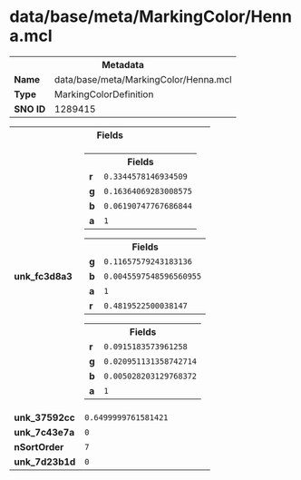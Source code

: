 <h1>data/base/meta/MarkingColor/Henna.mcl</h1><table><tr><th colspan="100%">Metadata</th></tr><tr><td><b>Name</b></td><td>data/base/meta/MarkingColor/Henna.mcl</td></tr><tr><td><b>Type</b></td><td>MarkingColorDefinition</td></tr><tr><td><b>SNO ID</b></td><td>1289415</td></tr></table>

<table><tr><th colspan="100%">Fields</th></tr><tr><td><b>unk_fc3d8a3</b></td><td><table><tr><th colspan="100%">Fields</th></tr><tr><td><b>r</b></td><td><code>0.3344578146934509</code></td></tr><tr><td><b>g</b></td><td><code>0.16364069283008575</code></td></tr><tr><td><b>b</b></td><td><code>0.06190747767686844</code></td></tr><tr><td><b>a</b></td><td><code>1</code></td></tr></table>


<table><tr><th colspan="100%">Fields</th></tr><tr><td><b>g</b></td><td><code>0.11657579243183136</code></td></tr><tr><td><b>b</b></td><td><code>0.0045597548596560955</code></td></tr><tr><td><b>a</b></td><td><code>1</code></td></tr><tr><td><b>r</b></td><td><code>0.4819522500038147</code></td></tr></table>


<table><tr><th colspan="100%">Fields</th></tr><tr><td><b>r</b></td><td><code>0.0915183573961258</code></td></tr><tr><td><b>g</b></td><td><code>0.020951131358742714</code></td></tr><tr><td><b>b</b></td><td><code>0.005028203129768372</code></td></tr><tr><td><b>a</b></td><td><code>1</code></td></tr></table>


</td></tr><tr><td><b>unk_37592cc</b></td><td><code>0.6499999761581421</code></td></tr><tr><td><b>unk_7c43e7a</b></td><td><code>0</code></td></tr><tr><td><b>nSortOrder</b></td><td><code>7</code></td></tr><tr><td><b>unk_7d23b1d</b></td><td><code>0</code></td></tr></table>

